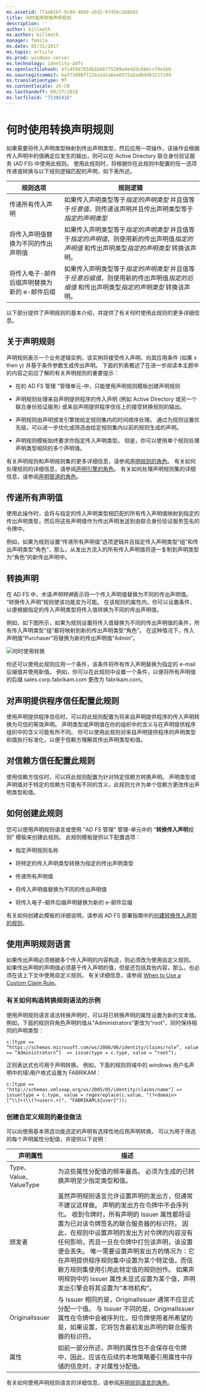 ```yaml
---
ms.assetid: 77aa61bf-9c04-4889-a5d2-6f45bc1b8bd2
title: 何时使用转换声明规则
description: ''
author: billmath
ms.author: billmath
manager: femila
ms.date: 05/31/2017
ms.topic: article
ms.prod: windows-server
ms.technology: identity-adfs
ms.openlocfilehash: b7cdf68783db1b6b775209e4e42dc6b6ccf0e1b8
ms.sourcegitcommit: 6aff3d88ff22ea141a6ea6572a5ad8dd6321f199
ms.translationtype: MT
ms.contentlocale: zh-CN
ms.lasthandoff: 09/27/2019
ms.locfileid: "71385416"
---
```

# <a name="when-to-use-a-transform-claim-rule"></a>何时使用转换声明规则
如果需要将传入声明类型映射到传出声明类型，然后应用一项操作，该操作会根据传入声明中的值确定应发生的输出，则可以在 Active Directory 联合身份验证服务 \(AD FS\) 中使用此规则。 使用此规则时，将根据你在此规则中配置的任一选项传递或转换与以下规则逻辑匹配的声明，如下表所述。  
  
|规则选项|规则逻辑|  
|---------------|--------------|  
|传递所有传入声明|如果传入声明类型等于*指定的声明类型* 并且值等于*任意值*，则传递该声明并且传出声明类型等于*指定的声明类型*|  
|将传入声明值替换为不同的传出声明值|如果传入声明类型等于*指定的声明类型* 并且值等于*指定的声明值*，则使用新的传出声明值*指定的声明值* 和传出声明类型*指定的声明类型* 转换该声明。|  
|将传入电子\-邮件后缀声明替换为新的 e\-邮件后缀|如果传入声明类型等于*指定的声明类型* 并且值等于*任意后缀值*，则使用新的传出声明值*指定的后缀值* 和传出声明类型*指定的声明类型* 转换该声明。|  
  
以下部分提供了声明规则的基本介绍，并提供了有关何时使用此规则的更多详细信息。  
  
## <a name="about-claim-rules"></a>关于声明规则  
声明规则表示一个业务逻辑实例，该实例将接受传入声明、向其应用条件 \(如果 x then y\) 并基于条件参数生成传出声明。 下面的列表概述了在进一步阅读本主题中的内容之前应了解的有关声明规则的重要提示：  
  
-   在的 AD FS 管理 "管理单元\-中，只能使用声明规则模板创建声明规则  
  
-   声明规则处理来自声明提供程序的传入声明 \(例如 Active Directory 或另一个联合身份验证服务\) 或来自声明提供程序信任上的接受转换规则的输出。  
  
-   声明规则由声明颁发引擎按给定规则集内的时间顺序处理。 通过为规则设置优先级，可以进一步优化或筛选由给定规则集内以前的规则生成的声明。  
  
-   声明规则模板始终要求你指定传入声明类型。 但是，你可以使用单个规则处理声明类型相同的多个声明值。  
  
有关声明规则和声明规则集的更多详细信息，请参阅[声明规则的角色](The-Role-of-Claim-Rules.md)。 有关如何处理规则的详细信息，请参阅[声明引擎的角色](The-Role-of-the-Claims-Engine.md)。 有关如何处理声明规则集的详细信息，请参阅[声明管道的角色](The-Role-of-the-Claims-Pipeline.md)。  
  
## <a name="pass-through-all-claim-values"></a>传递所有声明值  
使用此操作时，会将与指定的传入声明类型相匹配的所有传入声明值映射到指定的传出声明类型，然后将这些声明值作为传出声明发送到由联合身份验证服务签名的令牌中。  
  
例如，如果为规则设置“传递所有声明值”选项逻辑并且指定传入声明类型“组”和传出声明类型“角色”，那么，从发出方流入的所有传入声明值将逐一复制到声明类型为“角色”的新传出声明中。  
  
## <a name="transforming-a-claim"></a>转换声明  
在 AD FS 中，术语*声明转换*表示将一个传入声明值替换为不同的传出声明值。 “转换传入声明”规则使该功能变为可能。 在该规则的属性内，你可以设置条件，以便根据指定的传入声明类型将传入值转换为不同的传出声明值。  
  
例如，如下图所示，如果为规则设置将传入值替换为不同的传出声明值的条件，所有传入声明类型“组”都将映射到新的传出声明类型“角色”。 在这种情况下，传入声明值“Purchaser”将替换为新的传出声明值“Admin”。  
  
![何时使用转换](media/adfs2_transform.gif)  
  
你还可以使用此规则应用一个条件，该条件将所有传入声明替换为指定的 e\-mail 后缀值并使用新值。 例如，你可以在此规则中设置一个条件，以便将所有声明值的后缀 sales.corp.fabrikam.com 更改为 fabrikam.com。  
  
## <a name="configuring-this-rule-on-a-claims-provider-trust"></a>对声明提供程序信任配置此规则  
使用声明提供程序信任时，可以将此规则配置为将来自声明提供程序的传入声明转换为可信的等效声明。 声明类型或声明值在你的组织中的含义与在声明提供程序组织中的含义可能有所不同。 你可以使用此规则对来自声明提供程序的声明类型和值执行标准化，以便于信赖方理解其传出声明类型和值。  
  
## <a name="configuring-this-rule-on-a-relying-party-trust"></a>对信赖方信任配置此规则  
使用信赖方信任时，可以将此规则配置为针对特定信赖方转换声明。 声明类型或声明值对于特定的信赖方可能有不同的含义，此规则允许为单个信赖方更改传出声明类型和值。  
  
## <a name="how-to-create-this-rule"></a>如何创建此规则  
您可以使用声明规则语言或使用 "AD FS 管理" 管理\-单元中的 "**转换传入声明**规则" 模板来创建此规则。 此规则模板提供以下配置选项：  
  
-   指定声明规则名称  
  
-   将特定的传入声明类型转换为指定的传出声明类型  
  
-   传递所有声明值  
  
-   将传入声明值替换为不同的传出声明值  
  
-   将传入电子\-邮件后缀声明替换为新的 e\-邮件后缀  
  
有关如何创建此模板的详细说明，请参阅 AD FS 部署指南中的[创建转换传入声明的规则](https://technet.microsoft.com/library/dd807068.aspx)。  
  
## <a name="using-the-claim-rule-language"></a>使用声明规则语言  
如果传出声明必须根据多个传入声明的内容构造，则必须改为使用自定义规则。 如果传出声明的声明值必须基于传入声明的值，但是还包括其他内容，那么，也必须在该上下文中使用自定义规则。 有关详细信息，请参阅 [When to Use a Custom Claim Rule](When-to-Use-a-Custom-Claim-Rule.md)。  
  
### <a name="examples-of-how-to-construct-a-transform-rule-syntax"></a>有关如何构造转换规则语法的示例  
使用声明规则语言语法转换声明时，可以将已转换声明的属性设置为新的文本值。 例如，下面的规则将角色声明的值从“Administrators”更改为“root”，同时保持相同的声明类型：  
  
```  
c:[type == “https://schemas.microsoft.com/ws/2008/06/identity/claims/role”, value == “Administrators”]  => issue(type = c.type, value = “root”);  
```  
  
正则表达式也可用于声明转换。 例如，下面的规则将域中的 windows 用户名声明中的域\\用户格式设置为 FABRIKAM：  
  
```  
c:[type == "http://schemas.xmlsoap.org/ws/2005/05/identity/claims/name"] => issue(type = c.type, value = regexreplace(c.value, "(?<domain>[^\\]+)\\(?<user>.+)", "FABRIKAM\${user}"));  
```  
  
### <a name="best-practices-for-creating-custom-rules"></a>创建自定义规则的最佳做法  
可以向使用基本筛选功能选定的声明有选择性地应用声明转换。 可以为用于筛选的每个声明属性分配值，并提供以下说明：  
  
|声明属性|描述|  
|------------------|---------------|  
|Type、Value、ValueType|为这些属性分配值的频率最高。 必须为生成的已转换声明至少指定类型和值。|  
|颁发者|虽然声明规则语言允许设置声明的发出方，但通常不建议这样做。 声明的发出方在令牌中不会序列化。 收到令牌时，所有声明的 Issuer 属性都将设置为已对该令牌签名的联合服务器的标识符。 因此，在规则中设置声明的发出方对令牌的内容没有任何影响，而且一旦在令牌中打包该声明，该设置便会丢失。 唯一需要设置声明发出方的情况为：它在声明提供程序规则集中设置为某个特定值，而信赖方规则集使用引用此特定值的规则创作。 如果声明规则中的 Issuer 属性未显式设置为某个值，声明发出引擎会将其设置为“本地机构”。|  
|OriginalIssuer|与 Issuer 相同的是，OriginalIssuer 通常不应显式分配一个值。 与 Issuer 不同的是，OriginalIssuer 属性在令牌中会被序列化，但令牌使用者所希望的是，如果设置，它将包含最初发出声明的联合服务器的标识符。|  
|属性|如前一部分所述，声明的属性包不会保存在令牌中，因此，应该在后续的本地策略要引用属性中存储的信息时，才对属性分配值。|  
  
有关如何使用声明规则语言的详细信息，请参阅[声明规则语言的角色](The-Role-of-the-Claim-Rule-Language.md)。  
  

